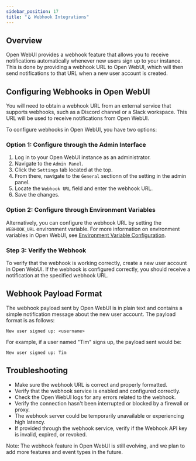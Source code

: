 ```yaml
---
sidebar_position: 17
title: "🪝 Webhook Integrations"
---
```


Overview
--------

Open WebUI provides a webhook feature that allows you to receive notifications automatically whenever new users sign up to your instance. This is done by providing a webhook URL to Open WebUI, which will then send notifications to that URL when a new user account is created.

Configuring Webhooks in Open WebUI
---------------------------------

You will need to obtain a webhook URL from an external service that supports webhooks, such as a Discord channel or a Slack workspace. This URL will be used to receive notifications from Open WebUI.

To configure webhooks in Open WebUI, you have two options:

### Option 1: Configure through the Admin Interface

1. Log in to your Open WebUI instance as an administrator.
2. Navigate to the `Admin Panel`.
3. Click the `Settings` tab located at the top.
4. From there, navigate to the `General` sectionn of the setting in the admin panel.
5. Locate the `Webhook URL` field and enter the webhook URL.
6. Save the changes.

### Option 2: Configure through Environment Variables

Alternatively, you can configure the webhook URL by setting the `WEBHOOK_URL` environment variable. For more information on environment variables in Open WebUI, see [Environment Variable Configuration](https://docs.openwebui.com/getting-started/env-configuration/#webhook_url).

### Step 3: Verify the Webhook

To verify that the webhook is working correctly, create a new user account in Open WebUI. If the webhook is configured correctly, you should receive a notification at the specified webhook URL.

Webhook Payload Format
----------------------

The webhook payload sent by Open WebUI is in plain text and contains a simple notification message about the new user account. The payload format is as follows:

```
New user signed up: <username>
```

For example, if a user named "Tim" signs up, the payload sent would be:

```
New user signed up: Tim
```

Troubleshooting
--------------

* Make sure the webhook URL is correct and properly formatted.
* Verify that the webhook service is enabled and configured correctly.
* Check the Open WebUI logs for any errors related to the webhook.
* Verify the connection hasn't been interrupted or blocked by a firewall or proxy.
* The webhook server could be temporarily unavailable or experiencing high latency.
* If provided through the webhook service, verify if the Webhook API key is invalid, expired, or revoked.

Note: The webhook feature in Open WebUI is still evolving, and we plan to add more features and event types in the future.
